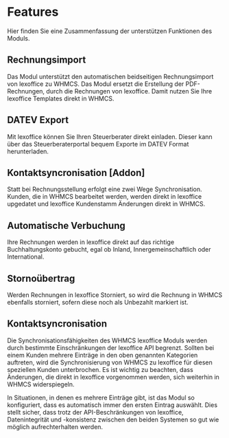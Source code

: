 # Features

Hier finden Sie eine Zusammenfassung der unterstützen Funktionen des Moduls.

## Rechnungsimport

Das Modul unterstützt den automatischen beidseitigen Rechnungsimport von lexoffice zu WHMCS. Das Modul ersetzt die
Erstellung der PDF-Rechnungen, durch die Rechnungen von lexoffice. Damit nutzen Sie Ihre lexoffice Templates direkt in
WHMCS.

## DATEV Export

Mit lexoffice können Sie Ihren Steuerberater direkt einladen. Dieser kann über das Steuerberaterportal bequem Exporte im
DATEV Format herunterladen.

## Kontaktsyncronisation [Addon]

Statt bei Rechnungsstellung erfolgt eine zwei Wege Synchronisation. Kunden, die in WHMCS bearbeitet werden, werden
direkt in lexoffice upgedatet und lexoffice Kundenstamm Änderungen direkt in WHMCS.

## Automatische Verbuchung

Ihre Rechnungen werden in lexoffice direkt auf das richtige Buchhaltungskonto gebucht, egal ob Inland,
Innergemeinschaftlich oder International.

## Stornoübertrag

Werden Rechnungen in lexoffice Storniert, so wird die Rechnung in WHMCS ebenfalls storniert, sofern diese noch als
Unbezahlt markiert ist.

## Kontaktsyncronisation

Die Synchronisationsfähigkeiten des WHMCS lexoffice Moduls werden durch bestimmte Einschränkungen der lexoffice API
begrenzt. Sollten bei einem Kunden mehrere Einträge in den oben genannten Kategorien auftreten, wird die
Synchronisierung von WHMCS zu lexoffice für diesen speziellen Kunden unterbrochen. Es ist wichtig zu beachten, dass
Änderungen, die direkt in lexoffice vorgenommen werden, sich weiterhin in WHMCS widerspiegeln.

In Situationen, in denen
es mehrere Einträge gibt, ist das Modul so konfiguriert, dass es automatisch immer den ersten Eintrag auswählt. Dies
stellt sicher, dass trotz der API-Beschränkungen von lexoffice, Datenintegrität und -konsistenz zwischen den beiden
Systemen so gut wie möglich aufrechterhalten werden.